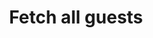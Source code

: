 ---
title: Fetch all guests
excerpt: >-
  Fetches a list of all guests along with their loyalty program information,
  including accumulated points and booking history.
api:
  file: api_docs.json
  operationId: get_guests
hidden: false
---